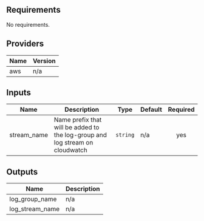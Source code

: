 ## Requirements

No requirements.

## Providers

| Name | Version |
| ---- | ------- |
| aws  | n/a     |

## Inputs

| Name        | Description                                                                  | Type     | Default | Required |
| ----------- | ---------------------------------------------------------------------------- | -------- | ------- | :------: |
| stream_name | Name prefix that will be added to the log-group and log stream on cloudwatch | `string` | n/a     |   yes    |

## Outputs

| Name            | Description |
| --------------- | ----------- |
| log_group_name  | n/a         |
| log_stream_name | n/a         |
